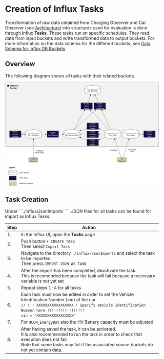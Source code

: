 # Creation of Influx Tasks

Transformation of raw data obtained from Charging Observer and Car Observer (see [Architecture](architecture.md)) into structures used for evaluation is done through Influx **Tasks**.
These tasks run on specific schedules. They read data from input buckets and write transformed data to output buckets.
For more information on the data schema for the different buckets, see [Data Schema for Influx DB Buckets](./influxDBDataSchema.md)

## Overview

The following diagram shows all tasks with their related buckets.

![Influx Task Overview](img/HCCM_DB.jpg)

## Task Creation

Under ```./influx/JsonImports````, JSON files for all tasks can be found for import as Influx Tasks.

| Step | Action
|------|-------
| 1.   | In the Influx UI, open the **Tasks** page
| 2.   | Push button ```+ CREATE TASK```<br/>Then select ```Import Task```
| 3.   | Navigate to the directory ```./influx/JsonImports``` and select the task to be imported<br/>Then press ```IMPORT JSON AS TASK```
| 4.   | After the import has been completed, deactivate the task.<br/>This is recomended because the task will fail because a necessary variable is not yet set
| 5.   | Repeat steps 1-4 for all tasks
| 6.   | Each task must now be edited in order to set the Vehicle Identification Number (vin) of the car<br/>```// !!! XXXXXXXXXXXXXXXXX ! Specify Vecicle Identification Number here !!!!!!!!!!!!!!!!!```<br/>```vin = "XXXXXXXXXXXXXXXXX"```
| 7.   | For ```HCCM_EnergyBat``` also the HV Battery capacity must be adjusted
| 8.   | After having saved the task, it can be activated.<br/>It is also recommended to run the task in order to check that execution does not fail.<br/>Note that some tasks may fail if the associated source buckets do not yet contain data.
